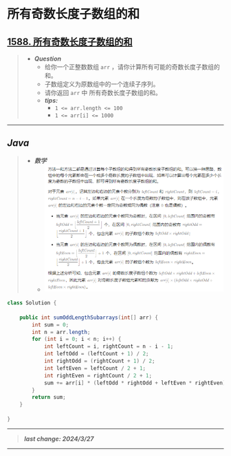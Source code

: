 # 所有奇数长度子数组的和

## [1588. 所有奇数长度子数组的和](https://leetcode.cn/problems/sum-of-all-odd-length-subarrays/)

> - ***Question***
>   - 给你一个正整数数组 `arr` ，请你计算所有可能的奇数长度子数组的和。
>   - 子数组定义为原数组中的一个连续子序列。
>   - 请你返回 `arr` 中 所有奇数长度子数组的和。
>   - ***tips:***
>     - `1 <= arr.length <= 100`
>     - `1 <= arr[i] <= 1000`

---

## *Java*

> - ***数学***
>   - ![image](./images/所有奇数长度子数组的和.png)

```java
class Solution {

    public int sumOddLengthSubarrays(int[] arr) {
        int sum = 0;
        int n = arr.length;
        for (int i = 0; i < n; i++) {
            int leftCount = i, rightCount = n - i - 1;
            int leftOdd = (leftCount + 1) / 2;
            int rightOdd = (rightCount + 1) / 2;
            int leftEven = leftCount / 2 + 1;
            int rightEven = rightCount / 2 + 1;
            sum += arr[i] * (leftOdd * rightOdd + leftEven * rightEven);
        }
        return sum;
    }

}
```

---

> ***last change: 2024/3/27***

---
